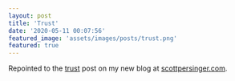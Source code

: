 ```yaml
---
layout: post
title: 'Trust'
date: '2020-05-11 00:07:56'
featured_image: 'assets/images/posts/trust.png'
featured: true
---
```

Repointed to the [trust](https://scottpersinger.com/2020/04/01/trust/) post on my new blog at [scottpersinger.com](https://scottpersinger.com).

